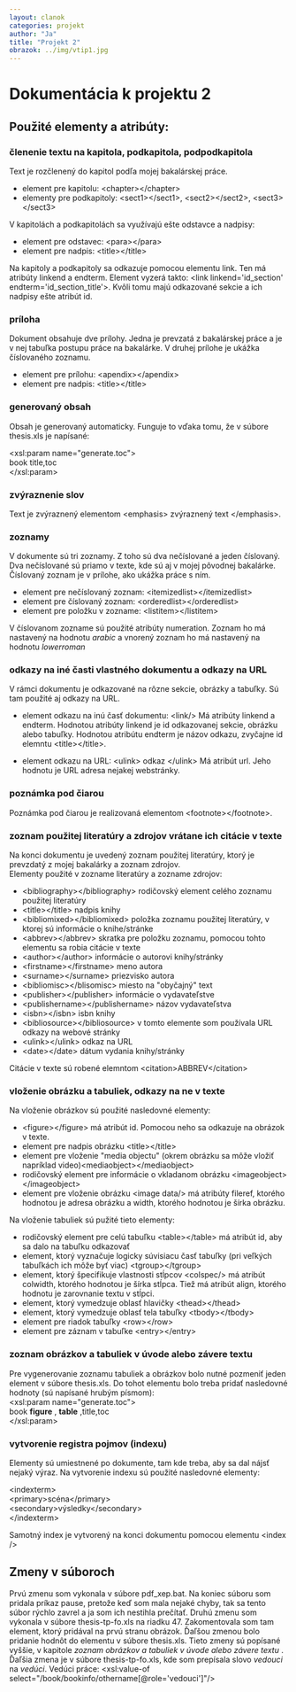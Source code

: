 ```yaml
---
layout: clanok
categories: projekt
author: "Ja"
title: "Projekt 2"
obrazok: ../img/vtip1.jpg
---
```

# Dokumentácia k projektu 2


## Použité elementy a atribúty:

### členenie textu na kapitola, podkapitola, podpodkapitola

Text je rozčlenený do kapitol podľa mojej bakalárskej práce.

* element pre kapitolu: \<chapter\>\<\/chapter\>  
* elementy pre podkapitoly: \<sect1\>\</sect1\>, \<sect2\>\</sect2\>, \<sect3\>\</sect3\>  

V kapitolách a podkapitolách sa využívajú ešte odstavce a nadpisy:

* element pre odstavec: \<para\>\</para\>  
* element pre nadpis: \<title\>\</title\>

Na kapitoly a podkapitoly sa odkazuje pomocou elementu link. Ten má atribúty linkend a endterm.
Element vyzerá takto: \<link linkend='id_section' endterm='id_section_title'\>. Kvôli tomu majú odkazované
sekcie a ich nadpisy ešte atribút id. 

### príloha

Dokument obsahuje dve prílohy. Jedna je prevzatá z bakalárskej práce a je v nej tabuľka postupu práce na bakalárke.
V druhej prílohe je ukážka číslovaného zoznamu.

* element pre prílohu: \<apendix\>\</apendix\>
* element pre nadpis: \<title\>\</title\>

### generovaný obsah

Obsah je generovaný automaticky. Funguje to vďaka tomu, že v súbore thesis.xls je napísané:  

\<xsl:param name="generate.toc"\>  
	book      title,toc  
\</xsl:param\>  


	
### zvýraznenie slov

Text je zvýraznený elementom \<emphasis\> zvýraznený text \</emphasis\>.

### zoznamy

V dokumente sú tri zoznamy. Z toho sú dva nečíslované a jeden číslovaný.
Dva nečíslované sú priamo v texte, kde sú aj v mojej pôvodnej bakalárke.
Číslovaný zoznam je v prílohe, ako ukážka práce s ním.

* element pre nečíslovaný zoznam: \<itemizedlist\>\</itemizedlist\>
* element pre číslovaný zoznam: \<orderedlist\>\</orderedlist\>
* element pre položku v zozname: \<listitem\>\</listitem\>

V číslovanom zozname sú použité atribúty numeration. Zoznam ho má nastavený na hodnotu _arabic_ 
a vnorený zoznam ho má nastavený na hodnotu _lowerroman_

### odkazy na iné časti vlastného dokumentu a odkazy na URL

V rámci dokumentu je odkazované na rôzne sekcie, obrázky a tabuľky. Sú tam použité aj odkazy na URL.

* element odkazu na inú časť dokumentu: \<link/\>
	Má atribúty linkend a endterm. Hodnotou atribúty linkend je id odkazovanej sekcie, obrázku alebo tabuľky.
	Hodnotou atribútu endterm je názov odkazu, zvyčajne id elemntu \<title\>\</title\>.
	
* element odkazu na URL: \<ulink\> odkaz \</ulink\>
	Má atribút url. Jeho hodnotu je URL adresa nejakej webstránky.
	
### poznámka pod čiarou

Poznámka pod čiarou je realizovaná elementom \<footnote\>\</footnote\>. 

### zoznam použitej literatúry a zdrojov vrátane ich citácie v texte

Na konci dokumentu je uvedený zoznam použitej literatúry, ktorý je prevzdatý z mojej bakalárky a zoznam
zdrojov.  
Elementy použité v zozname literatúry a zozname zdrojov:

* \<bibliography\>\</bibliography\>
	rodičovský element celého zoznamu použitej literatúry
* \<title\>\</title\>
	nadpis knihy  
* \<bibliomixed\>\</bibliomixed\>
	položka zoznamu použitej literatúry, v ktorej sú informácie o knihe/stránke
* \<abbrev\>\</abbrev\>
	skratka pre položku zoznamu, pomocou tohto elementu sa robia citácie v texte
* \<author\>\</author\>
	informácie o autorovi knihy/stránky
* \<firstname\>\</firstname\>
	meno autora
* \<surname\>\</surname\>
	priezvisko autora
* \<bibliomisc\>\</blisomisc\>
	miesto na "obyčajný" text
* \<publisher\>\</publisher\>
	informácie o vydavateľstve
* \<publishername\>\</publishername\>
	názov vydavateľstva
* \<isbn\>\</isbn\>
	isbn knihy
* \<bibliosource\>\</bibliosource\>
	v tomto elemente som používala URL odkazy na webové stránky
* \<ulink\>\</ulink\>
	odkaz na URL
* \<date\>\</date\>
	dátum vydania knihy/stránky
	
Citácie v texte sú robené elemntom \<citation\>ABBREV\</citation\>

### vloženie obrázku a tabuliek, odkazy na ne v texte

Na vloženie obrázkov sú použité nasledovné elementy:

* \<figure\>\</figure\>
	má atribút id. Pomocou neho sa odkazuje na obrázok v texte.
* element pre nadpis obrázku \<title\>\</title\>
* element pre vloženie "media objectu" (okrem obrázku sa môže vložiť napríklad video)\<mediaobject\>\</mediaobject\>
* rodičovský element pre informácie o vkladanom obrázku \<imageobject\>\</imageobject\>
* element pre vloženie obrázku \<image data/\>
	má atribúty fileref, ktorého hodnotou je adresa obrázku a width, ktorého hodnotou je šírka obrázku.

Na vloženie tabuliek sú pužité tieto elementy:

* rodičovský element pre celú tabuľku \<table\>\</table\>
	má atribút id, aby sa dalo na tabuľku odkazovať
* element, ktorý vyznačuje logicky súvisiacu časť tabuľky (pri veľkých tabuľkách ich môže byť viac) \<tgroup\>\</tgroup\>
* element, ktorý špecifikuje vlastnosti stĺpcov \<colspec/\>
	má atribút colwidth, ktorého hodnotou je šírka stĺpca. Tiež má atribút align, ktorého hodnotu je zarovnanie textu v stĺpci.
* element, ktorý vymedzuje oblasť hlavičky \<thead\>\</thead\>
* element, ktorý vymedzuje oblasť tela tabuľky \<tbody\>\</tbody\>
* element pre riadok tabuľky \<row\>\</row\>
* element pre záznam v tabuľke \<entry\>\</entry\>

### zoznam obrázkov a tabuliek v úvode alebo závere textu

Pre vygenerovanie zoznamu tabuliek a obrázkov bolo nutné pozmeniť jeden element v súbore thesis.xls.
Do tohot elementu bolo treba pridať nasledovné hodnoty (sú napísané hrubým písmom):  
\<xsl:param name="generate.toc"\>  
book      **figure** , **table** ,title,toc  
\</xsl:param\>  

### vytvorenie registra pojmov (indexu) 

Elementy sú umiestnené po dokumente, tam kde treba, aby sa dal nájsť nejaký výraz.
Na vytvorenie indexu sú použité nasledovné elementy:

\<indexterm\>  
		\<primary\>scéna\</primary\>  
		\<secondary\>výsledky\</secondary\>  
\</indexterm\>  



Samotný index je vytvorený na konci dokumentu pomocou elementu \<index /\>

## Zmeny v súboroch

Prvú zmenu som vykonala v súbore pdf_xep.bat. Na koniec súboru som pridala  príkaz pause, pretože keď som mala nejaké chyby, tak sa
tento súbor rýchlo zavrel a ja som ich nestihla prečítať. Druhú zmenu som vykonala v súbore thesis-tp-fo.xls na riadku 47.
Zakomentovala som tam element, ktorý pridával na prvú stranu obrázok. Ďaľšou zmenou bolo pridanie hodnôt do elementu v súbore
thesis.xls. Tieto zmeny sú popísané vyššie, v kapitole _zoznam obrázkov a tabuliek v úvode alebo závere textu_ . Ďaľšia
zmena je v súbore thesis-tp-fo.xls, kde som prepísala slovo _vedouci_ na _vedúci_. 
Vedúci práce: \<xsl:value-of select="/book/bookinfo/othername\[@role='vedouci'\]"/\>

